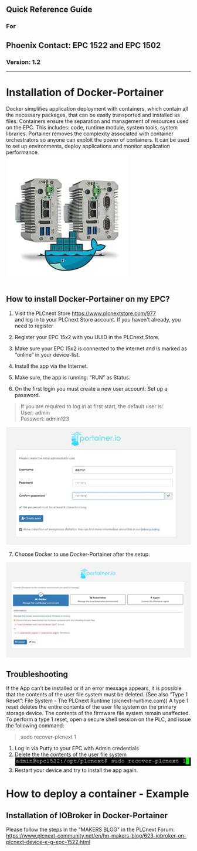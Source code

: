 ## Quick Reference Guide<br>
### For
## Phoenix Contact: EPC 1522 and EPC 1502
 
### Version: 1.2
---
# Installation of Docker-Portainer

Docker simplifies application deployment with containers, which contain all
the necessary packages, that can be easily transported and installed as files.
Containers ensure the separation and management of resources used on the
EPC.
This includes: code, runtime module, system tools, system libraries.
Portainer removes the complexity associated with container orchestrators so
anyone can exploit the power of containers. It can be used to set up
environments, deploy applications and monitor application performance. <br>
![DockerImg](images/EPC_Portainer.png) <br>
<br>
## How to install Docker-Portainer on my EPC?

1. Visit the PLCnext Store https://www.plcnextstore.com/977 <br>
and log in to your PLCnext Store account. If you haven't already, you need to register

2. Register your EPC 15x2 with you UUID in the PLCnext Store.
3. Make sure your EPC 15x2 is connected to the internet and is marked as
“online” in your device-list.
4. Install the app via the Internet.
5. Make sure, the app is running: “RUN” as Status.
6. On the first login you must create a new user account:
Set up a password.
> If you are required to log in at first start, the default user is: <br>
User:     admin <br>
Passwort: admin123 <br>

![Docker_Registration](images/1_Registration_Docker.JPG)

7. Choose Docker to use Docker-Portainer after the setup.

![Docker_Choose](images/2_Docker_Req.JPG)

## Troubleshooting

If the App can’t be installed or if an error message appears,
it is possible that the contents of the user file system must be deleted.
(See also “Type 1 Reset”:
File System - The PLCnext Runtime (plcnext-runtime.com))
A type 1 reset deletes the entire contents of the user file system on the
primary storage device. The contents of the firmware file system remain
unaffected.
To perform a type 1 reset, open a secure shell session on the PLC, and issue
the following command:

> sudo recover-plcnext 1

1. Log in via Putty to your EPC with Admin credentials
2. Delete the the contents of the user file system <br>
![SudoTs](images/SudoTS.JPG) <br>
3. Restart your device and try to install the app again.

# How to deploy a container - Example

## Installation of IOBroker in Docker-Portainer
Please follow the steps in the "MAKERS BLOG" in the PLCnext Forum:<br>
https://www.plcnext-community.net/en/hn-makers-blog/623-iobroker-on-plcnext-device-e-g-epc-1522.html

